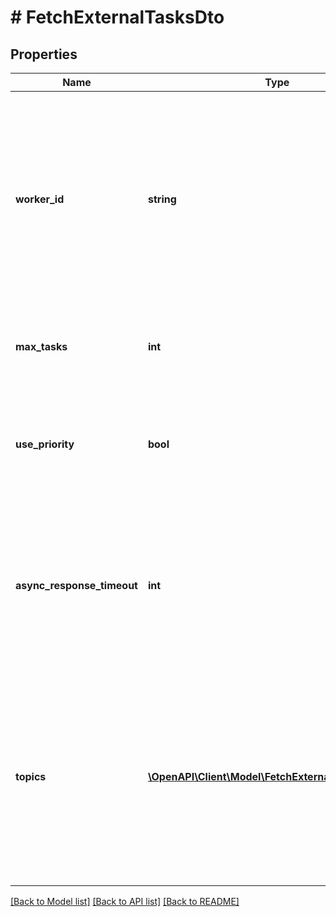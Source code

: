 # # FetchExternalTasksDto

## Properties

Name | Type | Description | Notes
------------ | ------------- | ------------- | -------------
**worker_id** | **string** | **Mandatory.** The id of the worker on which behalf tasks are fetched. The returned tasks are locked for that worker and can only be completed when providing the same worker id. |
**max_tasks** | **int** | **Mandatory.** The maximum number of tasks to return. |
**use_priority** | **bool** | A &#x60;boolean&#x60; value, which indicates whether the task should be fetched based on its priority or arbitrarily. | [optional]
**async_response_timeout** | **int** | The [Long Polling](https://docs.camunda.org/manual/latest/user-guide/process-engine/external-tasks/#long-polling-to-fetch-and-lock-external-tasks) timeout in milliseconds.  **Note:** The value cannot be set larger than 1.800.000 milliseconds (corresponds to 30 minutes). | [optional]
**topics** | [**\OpenAPI\Client\Model\FetchExternalTaskTopicDto[]**](FetchExternalTaskTopicDto.md) | A JSON array of topic objects for which external tasks should be fetched. The returned tasks may be arbitrarily distributed among these topics. Each topic object has the following properties: | [optional]

[[Back to Model list]](../../README.md#models) [[Back to API list]](../../README.md#endpoints) [[Back to README]](../../README.md)
